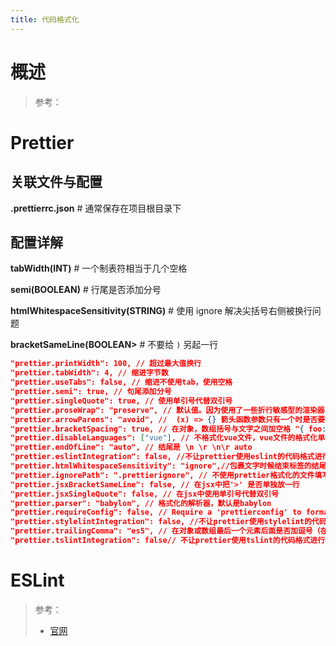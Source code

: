 ```yaml
---
title: 代码格式化
---
```


# 概述

> 参考：

# Prettier

## 关联文件与配置

**.prettierrc.json** # 通常保存在项目根目录下

## 配置详解

**tabWidth(INT)** # 一个制表符相当于几个空格

**semi(BOOLEAN)** # 行尾是否添加分号

**htmlWhitespaceSensitivity(STRING)** # 使用 ignore 解决尖括号右侧被换行问题

**bracketSameLine(BOOLEAN>** # 不要给 `)` 另起一行

```json
"prettier.printWidth": 100, // 超过最大值换行
"prettier.tabWidth": 4, // 缩进字节数
"prettier.useTabs": false, // 缩进不使用tab，使用空格
"prettier.semi": true, // 句尾添加分号
"prettier.singleQuote": true, // 使用单引号代替双引号
"prettier.proseWrap": "preserve", // 默认值。因为使用了一些折行敏感型的渲染器（如GitHub comment）而按照markdown文本样式进行折行
"prettier.arrowParens": "avoid", //  (x) => {} 箭头函数参数只有一个时是否要有小括号。avoid：省略括号
"prettier.bracketSpacing": true, // 在对象，数组括号与文字之间加空格 "{ foo: bar }"
"prettier.disableLanguages": ["vue"], // 不格式化vue文件，vue文件的格式化单独设置
"prettier.endOfLine": "auto", // 结尾是 \n \r \n\r auto
"prettier.eslintIntegration": false, //不让prettier使用eslint的代码格式进行校验
"prettier.htmlWhitespaceSensitivity": "ignore",//包裹文字时候结束标签的结尾尖括号掉到了下一行
"prettier.ignorePath": ".prettierignore", // 不使用prettier格式化的文件填写在项目的.prettierignore文件中
"prettier.jsxBracketSameLine": false, // 在jsx中把'>' 是否单独放一行
"prettier.jsxSingleQuote": false, // 在jsx中使用单引号代替双引号
"prettier.parser": "babylon", // 格式化的解析器，默认是babylon
"prettier.requireConfig": false, // Require a 'prettierconfig' to format prettier
"prettier.stylelintIntegration": false, //不让prettier使用stylelint的代码格式进行校验
"prettier.trailingComma": "es5", // 在对象或数组最后一个元素后面是否加逗号（在ES5中加尾逗号）
"prettier.tslintIntegration": false// 不让prettier使用tslint的代码格式进行校验
```

# ESLint

> 参考：
> 
> - [官网](https://eslint.bootcss.com/)
